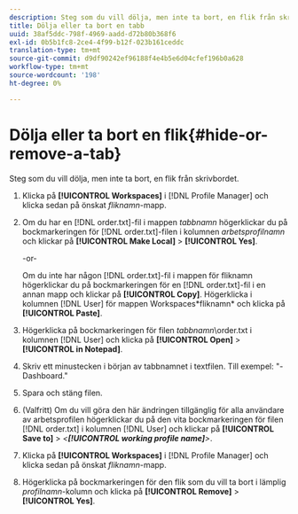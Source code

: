 ```yaml
---
description: Steg som du vill dölja, men inte ta bort, en flik från skrivbordet.
title: Dölja eller ta bort en tabb
uuid: 38af5ddc-798f-4969-aadd-d72b80b368f6
exl-id: 0b5b1fc8-2ce4-4f99-b12f-023b161ceddc
translation-type: tm+mt
source-git-commit: d9df90242ef96188f4e4b5e6d04cfef196b0a628
workflow-type: tm+mt
source-wordcount: '198'
ht-degree: 0%

---
```


# Dölja eller ta bort en flik{#hide-or-remove-a-tab}

Steg som du vill dölja, men inte ta bort, en flik från skrivbordet.

1. Klicka på **[!UICONTROL Workspaces]** i [!DNL Profile Manager] och klicka sedan på önskat *fliknamn*-mapp.
1. Om du har en [!DNL order.txt]-fil i mappen *tabbnamn* högerklickar du på bockmarkeringen för [!DNL order.txt]-filen i kolumnen *arbetsprofilnamn* och klickar på **[!UICONTROL Make Local]** > **[!UICONTROL Yes]**.

   -or-

   Om du inte har någon [!DNL order.txt]-fil i mappen för fliknamn högerklickar du på bockmarkeringen för en [!DNL order.txt]-fil i en annan mapp och klickar på **[!UICONTROL Copy]**. Högerklicka i kolumnen [!DNL User] för mappen Workspaces\*fliknamn* och klicka på **[!UICONTROL Paste]**.

1. Högerklicka på bockmarkeringen för filen *tabbnamn*\order.txt i kolumnen [!DNL User] och klicka på **[!UICONTROL Open]** > **[!UICONTROL in Notepad]**.
1. Skriv ett minustecken i början av tabbnamnet i textfilen. Till exempel: &quot;-Dashboard.&quot;
1. Spara och stäng filen.
1. (Valfritt) Om du vill göra den här ändringen tillgänglig för alla användare av arbetsprofilen högerklickar du på den vita bockmarkeringen för filen [!DNL order.txt] i kolumnen [!DNL User] och klickar på **[!UICONTROL Save to]** > *&lt;**[!UICONTROL working profile name]**>*.

1. Klicka på **[!UICONTROL Workspaces]** i [!DNL Profile Manager] och klicka sedan på önskat *fliknamn*-mapp.
1. Högerklicka på bockmarkeringen för den flik som du vill ta bort i lämplig *profilnamn*-kolumn och klicka på **[!UICONTROL Remove]** > **[!UICONTROL Yes]**.

